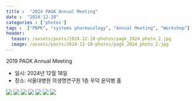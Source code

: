 ```yaml
---
title :  "2024 PAGK Annual Meeting"
date :  "2024-12-18"
categories : ['photos']
tags :  ["PBPK", "systems pharmacology", "Annual Meeting", "Workshop"]
header:
  teaser: /assets/posts/2024-12-18-photos/pagk_2024_photo_2.jpg
  image: /assets/posts/2024-12-18-photos/pagk_2024_photo_2.jpg
---
```



2019 PAGK Annual Meeting 

- 일시: 2024년 12월 18일
- 장소: 서울대병원 의생명연구원 1층 우덕 윤덕병 홀

<!--[Google Photos](https://photos.app.goo.gl/HzsJoiFrZ12c5Kxe8){: .btn .btn--primary}-->

![](/assets/posts/2024-12-18-photos/pagk_2024_photo_1.jpg)
![](/assets/posts/2024-12-18-photos/pagk_2024_photo_2.jpg)
![](/assets/posts/2024-12-18-photos/pagk_2024_photo_3.jpg)
![](/assets/posts/2024-12-18-photos/pagk_2024_photo_4.jpg)
![](/assets/posts/2024-12-18-photos/pagk_2024_photo_5.jpg)
![](/assets/posts/2024-12-18-photos/pagk_2024_photo_6.jpg)
![](/assets/posts/2024-12-18-photos/pagk_2024_photo_7.jpg)



